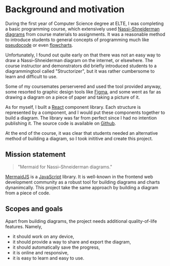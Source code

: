 # Background and motivation

During the first year of Computer Science degree at ELTE, I was completing a basic programming course, which extensively used [Nassi–Shneiderman diagrams](https://en.wikipedia.org/wiki/Nassi%E2%80%93Shneiderman_diagram) from course materials to assignments.
It was a reasonable method to introduce students to general concepts of programming much like [pseudocode](https://en.wikipedia.org/wiki/Pseudocode) or even [flowcharts](https://en.wikipedia.org/wiki/Flowchart).

Unfortunately, I found out quite early on that there was not an easy way to draw a Nassi–Shneiderman diagram on the internet, or elsewhere.
The course instructor and demonstrators did briefly introduced students to a diagrammingtool called "Structorizer", but it was rather cumbersome to learn and difficult to use.

Some of my coursemates perservered and used the tool provided anyway,
some resorted to graphic design tools like [Figma](https://www.figma.com/), and some went as far as drawing a diagram on a piece of paper and taking a picture of it.

As for myself, I built a [React](https://react.dev/) component library.
Each structure is represented by a component, and I would put these components together to build a diagram.
The library was far from perfect since I had no intention publishing it.
The source code is available on [Github](https://github.com/Eurydia/project-nassi-shneiderman-diagram-builder).

At the end of the course, it was clear that students needed an alternative method of building a diagram, so I took inititive and create this project.

## Mission statement

> "Mermaid for Nassi–Shneiderman diagrams."

[MermaidJS](https://mermaid.js.org/) is a [JavaScript](https://developer.mozilla.org/en-US/docs/Web/javascript) library.
It is well-known in the frontend web development community as a robust tool for building diagrams and charts dynanimcally.
This project take the same approach by building a diagram from a piece of code.

## Scopes and goals

Apart from building diagrams, the project needs additional quality-of-life features.
Namely,

- it should work on any device,
- it should provide a way to share and export the diagram,
- it should automatically save the progress,
- it is online and responsive,
- it is easy to learn and easy to use.
